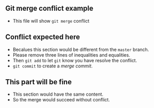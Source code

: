 ## Git merge conflict example

* This file will show `git merge` conflict

## Conflict expected here

* Becalues this section would be different from the `master` branch.
* Please remove three lines of inequalities and equalities.
* Then `git add` to let `git` know you have resolve the conflict.
* `git commit` to create a *merge commit*.

## This part will be fine

* This section would have the same content.
* So the merge would succeed without conflict.
